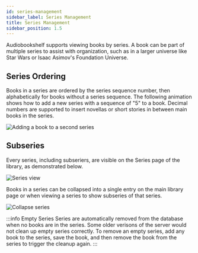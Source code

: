 ```yaml
---
id: series-management
sidebar_label: Series Management
title: Series Management
sidebar_position: 1.5
---
```


Audiobookshelf supports viewing books by series. A book can be part of multiple series to assist with organization, such as in a larger universe like Star Wars or Isaac Asimov's Foundation Universe.

## Series Ordering

Books in a series are ordered by the series sequence number, then alphabetically for books without a series sequence. The following animation shows how to add a new series with a sequence of "5" to a book. Decimal numbers are supported to insert novellas or short stories in between main books in the series.

![Adding a book to a second series](/pages/book-series/add_series.gif)

## Subseries

Every series, including subseriers, are visible on the Series page of the library, as demonstrated below.

![Series view](/pages/book-series/series_view.png)

Books in a series can be collapsed into a single entry on the main library page or when viewing a series to show subseries of that series.

![Collapse series](/pages/book-series/collapse_series.gif)

:::info Empty Series
Series are automatically removed from the database when no books are in the series. Some older verisons of the server would not clean up empty series correctly. To remove an empty series, add any book to the series, save the book, and then remove the book from the series to trigger the cleanup again.
:::
